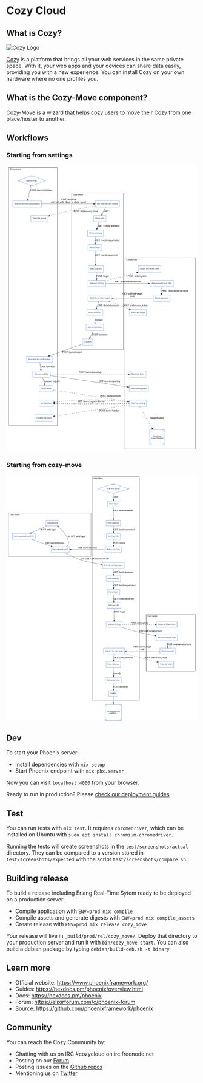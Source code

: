 Cozy Cloud
==========

## What is Cozy?

![Cozy Logo](https://cdn.rawgit.com/cozy/cozy-guidelines/master/templates/cozy_logo_small.svg)

[Cozy](https://cozy.io) is a platform that brings all your web services in the
same private space. With it, your web apps and your devices can share data
easily, providing you with a new experience. You can install Cozy on your own
hardware where no one profiles you.

## What is the Cozy-Move component?

Cozy-Move is a wizard that helps cozy users to move their Cozy from one place/hoster
to another.

## Workflows

### Starting from settings

![Starting from settings](./docs/from-settings.png)

### Starting from cozy-move

![Starting from cozy-move](./docs/from-cozy-move.png)

## Dev

To start your Phoenix server:

  * Install dependencies with `mix setup`
  * Start Phoenix endpoint with `mix phx.server`

Now you can visit [`localhost:4000`](http://localhost:4000) from your browser.

Ready to run in production? Please [check our deployment guides](https://hexdocs.pm/phoenix/deployment.html).

## Test

You can run tests with `mix test`. It requires `chromedriver`, which can be
installed on Ubuntu with `sudo apt install chromium-chromedriver`.

Running the tests will create screenshots in the `test/screenshots/actual`
directory. They can be compared to a version stored in
`test/screenshots/expected` with the script `test/screenshots/compare.sh`.

## Building release

To build a release including Erlang Real-Time Sytem ready to be deployed on a
production server:

  * Compile application with `ENV=prod mix compile`
  * Compile assets and generate digests with `ENV=prod mix compile_assets`
  * Create release with `ENV=prod mix release cozy_move`

Your release will live in `_build/prod/rel/cozy_move/`.
Deploy that directory to your production server and run it with
`bin/cozy_move start`. You can also build a debian package by typing
`debian/build-deb.sh -t binary`

## Learn more

  * Official website: https://www.phoenixframework.org/
  * Guides: https://hexdocs.pm/phoenix/overview.html
  * Docs: https://hexdocs.pm/phoenix
  * Forum: https://elixirforum.com/c/phoenix-forum
  * Source: https://github.com/phoenixframework/phoenix

## Community

You can reach the Cozy Community by:

* Chatting with us on IRC #cozycloud on irc.freenode.net
* Posting on our [Forum](https://forum.cozy.io)
* Posting issues on the [Github repos](https://github.com/cozy/)
* Mentioning us on [Twitter](https://twitter.com/cozycloud)
